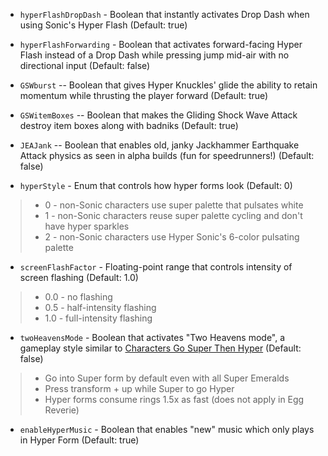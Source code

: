 - `hyperFlashDropDash` - Boolean that instantly activates Drop Dash when using Sonic's Hyper Flash (Default: true)

- `hyperFlashForwarding` - Boolean that activates forward-facing Hyper Flash instead of a Drop Dash while pressing jump mid-air with no directional input (Default: false)

- `GSWburst` -- Boolean that gives Hyper Knuckles' glide the ability to retain momentum while thrusting the player forward (Default: true)

- `GSWitemBoxes` -- Boolean that makes the Gliding Shock Wave Attack destroy item boxes along with badniks (Default: true)

- `JEAJank` -- Boolean that enables old, janky Jackhammer Earthquake Attack physics as seen in alpha builds (fun for speedrunners!) (Default: false)

- `hyperStyle` - Enum that controls how hyper forms look (Default: 0)
>- 0 - non-Sonic characters use super palette that pulsates white
>- 1 - non-Sonic characters reuse super palette cycling and don't have hyper sparkles
>- 2 - non-Sonic characters use Hyper Sonic's 6-color pulsating palette

- `screenFlashFactor` - Floating-point range that controls intensity of screen flashing (Default: 1.0)
>- 0.0 - no flashing
>- 0.5 - half-intensity flashing
>- 1.0 - full-intensity flashing

- `twoHeavensMode` - Boolean that activates "Two Heavens mode", a gameplay style similar to [Characters Go Super Then Hyper](https://sonic3air.boards.net/thread/205/new-update-characters-super-hyper)
(Default: false)
>- Go into Super form by default even with all Super Emeralds
>- Press transform + up while Super to go Hyper
>- Hyper forms consume rings 1.5x as fast (does not apply in Egg Reverie)

- `enableHyperMusic` - Boolean that enables "new" music which only plays in Hyper Form (Default: true)